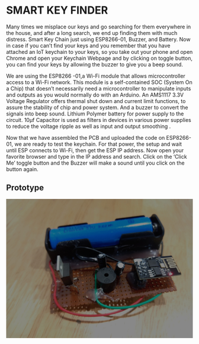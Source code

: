 
# SMART KEY FINDER
Many times we misplace our keys and go searching for them everywhere in the house, and after a long search, we end up finding them with much distress. Smart Key Chain just using ESP8266-01, Buzzer, and Battery. Now in case if you can’t find your keys and you remember that you have attached an IoT keychain to your keys, so you take out your phone and open Chrome and open your Keychain Webpage and by clicking on toggle button, you can find your keys by allowing the buzzer to give you a beep sound. 
           
 We are using the ESP8266 -01,a Wi-Fi module that allows microcontroller access to a Wi-Fi network. This module is a self-contained SOC (System On a Chip) that doesn’t necessarily need a microcontroller to manipulate inputs and outputs as you would normally do with an Arduino. An AMS1117 3.3V Voltage Regulator offers thermal shut down and current limit functions, to assure the stability of chip and power system. And a buzzer to convert the signals into beep sound. Lithium Polymer battery for power supply to the circuit. 10µf Capacitor is  used as filters in devices in various power supplies to reduce the voltage ripple as well as input and output smoothing .
 
 Now that we have assembled the PCB and uploaded the code on ESP8266-01, we are ready to test the keychain. For that power, the setup and wait until ESP connects to Wi-Fi, then get the ESP IP address. Now open your favorite browser and type in the IP address and search. Click on the ‘Click Me’ toggle button and the Buzzer will make a sound until you click on the button again.



## Prototype 

![App Screenshot](IMG_20220903_094749.jpg)

